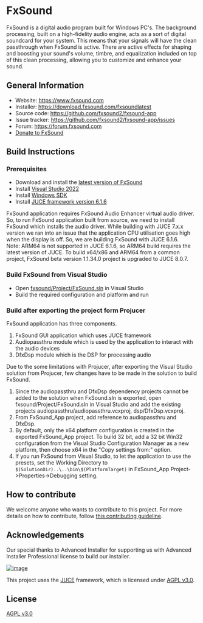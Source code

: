 # FxSound

FxSound is a digital audio program built for Windows PC's. The background processing, built on a high-fidelity audio engine, acts as a sort of digital soundcard for your system. This means that your signals will have the clean passthrough when FxSound is active. There are active effects for shaping and boosting your sound's volume, timbre, and equalization included on top of this clean processing, allowing you to customize and enhance your sound.

## General Information
* Website: https://www.fxsound.com
* Installer: https://download.fxsound.com/fxsoundlatest
* Source code: https://github.com/fxsound2/fxsound-app
* Issue tracker: https://github.com/fxsound2/fxsound-app/issues
* Forum: https://forum.fxsound.com
* [Donate to FxSound](https://www.paypal.com/donate/?hosted_button_id=JVNQGYXCQ2GPG)
  
## Build Instructions
### Prerequisites
* Download and install the [latest version of FxSound](https://download.fxsound.com/fxsoundlatest)
* Install [Visual Studio 2022](https://visualstudio.microsoft.com/vs)
* Install [Windows SDK](https://developer.microsoft.com/en-us/windows/downloads/windows-sdk)
* Install [JUCE framework version 6.1.6](https://github.com/juce-framework/JUCE/releases/tag/6.1.6)
  
FxSound application requires FxSound Audio Enhancer virtual audio driver. So, to run FxSound application built from source, we need to install FxSound which installs the audio driver.
While building with JUCE 7.x.x version we ran into an issue that the application CPU utilisation goes high when the display is off. So, we are building FxSound with JUCE 6.1.6.  
Note: ARM64 is not supported in JUCE 6.1.6, so ARM64 build requires the latest version of JUCE. To build x64/x86 and ARM64 from a common project, FxSound beta version 1.1.34.0 project is upgraded to JUCE 8.0.7.

### Build FxSound from Visual Studio
* Open [fxsound/Project/FxSound.sln](https://github.com/fxsound2/fxsound-app/blob/main/fxsound/Project/FxSound.sln) in Visual Studio
* Build the required configuration and platform and run

### Build after exporting the project form Projucer
FxSound application has three components. 
1. FxSound GUI application which uses JUCE framework
2. Audiopassthru module which is used by the application to interact with the audio devices
3. DfxDsp module which is the DSP for processing audio

Due to the some limitations with Projucer, after exporting the Visual Studio solution from Projucer, few changes have to be made in the solution to build FxSound.
1. Since the audiopassthru and DfxDsp dependency projects cannot be added to the solution when FxSound.sln is exported, open fxsound/Project/FxSound.sln in Visual Studio and add the existing projects audiopassthru/audiopassthru.vcxproj, dsp/DfxDsp.vcxproj.
2. From FxSound_App project, add reference to audiopassthru and DfxDsp.
3. By default, only the x64 platform configuration is created in the exported FxSound_App project. To build 32 bit, add a 32 bit Win32 configuration from the Visual Studio Configuration Manager as a new platform, then choose x64 in the "Copy settings from:" option.
4. If you run FxSound from Visual Studio, to let the application to use the presets, set the Working Directory to ```$(SolutionDir)..\..\bin\$(PlatformTarget)``` in FxSound_App Project->Properties->Debugging setting.

## How to contribute
We welcome anyone who wants to contribute to this project. For more details on how to contribute, follow [this contributing guideline](./CONTRIBUTING.md).

## Acknowledgements
Our special thanks to Advanced Installer for supporting us with Advanced Installer Professional license to build our installer.

[![image](https://github.com/user-attachments/assets/c133fe06-619c-4c17-bce9-f1cf051c5265)](https://www.advancedinstaller.com)

This project uses the [JUCE](https://juce.com) framework, which is licensed under [AGPL v3.0](https://github.com/juce-framework/JUCE/blob/master/LICENSE.md).

## License
[AGPL v3.0](https://github.com/fxsound2/fxsound-app/blob/main/LICENSE)
